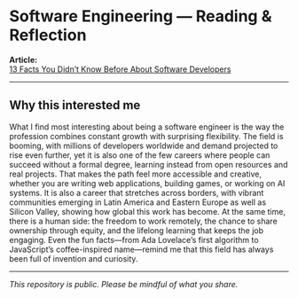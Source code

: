 # Software Engineering — Reading & Reflection

**Article:**  
[13 Facts You Didn’t Know Before About Software Developers](https://alcor-bpo.com/13-facts-you-didnt-know-before-about-software-developers/)

---

## Why this interested me

What I find most interesting about being a software engineer is the way the profession combines constant growth with surprising flexibility. The field is booming, with millions of developers worldwide and demand projected to rise even further, yet it is also one of the few careers where people can succeed without a formal degree, learning instead from open resources and real projects. That makes the path feel more accessible and creative, whether you are writing web applications, building games, or working on AI systems. It is also a career that stretches across borders, with vibrant communities emerging in Latin America and Eastern Europe as well as Silicon Valley, showing how global this work has become. At the same time, there is a human side: the freedom to work remotely, the chance to share ownership through equity, and the lifelong learning that keeps the job engaging. Even the fun facts—from Ada Lovelace’s first algorithm to JavaScript’s coffee-inspired name—remind me that this field has always been full of invention and curiosity.

---

*This repository is public. Please be mindful of what you share.*
